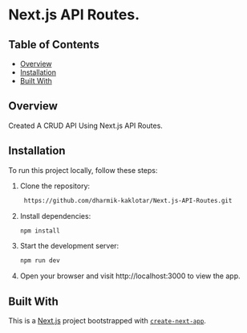 # Next.js API Routes.



## Table of Contents

- [Overview](#overview)
- [Installation](#installation)
- [Built With](#built-with)


## Overview

Created A CRUD API Using Next.js API Routes.


## Installation

To run this project locally, follow these steps:

1. Clone the repository:

   ```bash
    https://github.com/dharmik-kaklotar/Next.js-API-Routes.git


2. Install dependencies:

     ```bash
   npm install

3. Start the development server:

    ```bash
   npm run dev

4.  Open your browser and visit http://localhost:3000 to view the app.


## Built With

This is a [Next.js](https://nextjs.org/) project bootstrapped with [`create-next-app`](https://github.com/vercel/next.js/tree/canary/packages/create-next-app).

